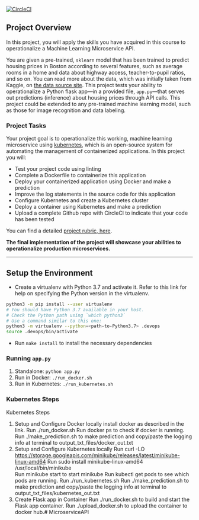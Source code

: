 [![CircleCI](https://dl.circleci.com/status-badge/img/gh/jankes11/microserviceFinal/tree/main.svg?style=svg)](https://dl.circleci.com/status-badge/redirect/gh/jankes11/microserviceFinal/tree/main)

## Project Overview

In this project, you will apply the skills you have acquired in this course to operationalize a Machine Learning Microservice API. 

You are given a pre-trained, `sklearn` model that has been trained to predict housing prices in Boston according to several features, such as average rooms in a home and data about highway access, teacher-to-pupil ratios, and so on. You can read more about the data, which was initially taken from Kaggle, on [the data source site](https://www.kaggle.com/c/boston-housing). This project tests your ability to operationalize a Python flask app—in a provided file, `app.py`—that serves out predictions (inference) about housing prices through API calls. This project could be extended to any pre-trained machine learning model, such as those for image recognition and data labeling.

### Project Tasks

Your project goal is to operationalize this working, machine learning microservice using [kubernetes](https://kubernetes.io/), which is an open-source system for automating the management of containerized applications. In this project you will:
* Test your project code using linting
* Complete a Dockerfile to containerize this application
* Deploy your containerized application using Docker and make a prediction
* Improve the log statements in the source code for this application
* Configure Kubernetes and create a Kubernetes cluster
* Deploy a container using Kubernetes and make a prediction
* Upload a complete Github repo with CircleCI to indicate that your code has been tested

You can find a detailed [project rubric, here](https://review.udacity.com/#!/rubrics/2576/view).

**The final implementation of the project will showcase your abilities to operationalize production microservices.**

---

## Setup the Environment

* Create a virtualenv with Python 3.7 and activate it. Refer to this link for help on specifying the Python version in the virtualenv. 
```bash
python3 -m pip install --user virtualenv
# You should have Python 3.7 available in your host. 
# Check the Python path using `which python3`
# Use a command similar to this one:
python3 -m virtualenv --python=<path-to-Python3.7> .devops
source .devops/bin/activate
```
* Run `make install` to install the necessary dependencies

### Running `app.py`

1. Standalone:  `python app.py`
2. Run in Docker:  `./run_docker.sh`
3. Run in Kubernetes:  `./run_kubernetes.sh`

### Kubernetes Steps

Kubernetes Steps
1. Setup and Configure Docker locally
	install docker as described in the link.
	Run ./run_docker.sh
	Run docker ps to check if docker is running.
	Run ./make_prediction.sh to make prediction and copy/paste the logging info at terminal to output_txt_files/docker_out.txt
2. Setup and Configure Kubernetes locally
	Run curl -LO https://storage.googleapis.com/minikube/releases/latest/minikube-linux-amd64
	Run sudo install minikube-linux-amd64 /usr/local/bin/minikube	
	Run minikube start to start minikube
	Run kubectl get pods to see which pods are running.
	Run ./run_kubernetes.sh
	Run ./make_prediction.sh to make prediction and copy/paste the logging info at terminal to output_txt_files/kubernetes_out.txt
3. Create Flask app in Container
	Run ./run_docker.sh to build and start the Flask app container.
	Run ./upload_docker.sh to upload the container to docker hub.# MicroserviceAPI
